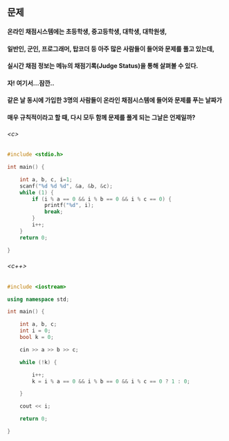 
## 문제
#### 온라인 채점시스템에는 초등학생, 중고등학생, 대학생, 대학원생,
#### 일반인, 군인, 프로그래머, 탑코더 등 아주 많은 사람들이 들어와 문제를 풀고 있는데,

#### 실시간 채점 정보는 메뉴의 채점기록(Judge Status)을 통해 살펴볼 수 있다.

#### 자! 여기서...잠깐..
#### 같은 날 동시에 가입한 3명의 사람들이 온라인 채점시스템에 들어와 문제를 푸는 날짜가
#### 매우 규칙적이라고 할 때, 다시 모두 함께 문제를 풀게 되는 그날은 언제일까?


###### \<c\>
```c
#include <stdio.h>

int main() {

	int a, b, c, i=1;
	scanf("%d %d %d", &a, &b, &c);
	while (1) {
		if (i % a == 0 && i % b == 0 && i % c == 0) {
			printf("%d", i);
			break;
		}
		i++;
	}
	return 0;

}
```

###### \<c++\>
```c++
#include <iostream>

using namespace std;

int main() {

	int a, b, c;
	int i = 0;
	bool k = 0;

	cin >> a >> b >> c;

	while (!k) {

		i++;
		k = i % a == 0 && i % b == 0 && i % c == 0 ? 1 : 0;

	}

	cout << i;

	return 0;

}
```
